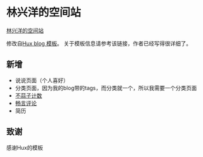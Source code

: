 


# 林兴洋的空间站

[林兴洋的空间站](http://www.linxingyang.net)

修改自[Hux blog 模板](http://huxpro.github.io)。
关于模板信息请参考该链接，作者已经写得很详细了。


## 新增
* 说说页面（个人喜好）
* 分类页面，因为我的blog带的tags，而分类就一个，所以我需要一个分类页面
* [不蒜子计数](http://busuanzi.ibruce.info/)
* [畅言评论](https://changyan.kuaizhan.com/)
* 简历


## 致谢

感谢Hux的模板

